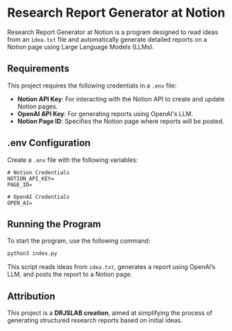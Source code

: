 
# Research Report Generator at Notion

Research Report Generator at Notion is a program designed to read ideas from an `idea.txt` file and automatically generate detailed reports on a Notion page using Large Language Models (LLMs).

## Requirements

This project requires the following credentials in a `.env` file:

- **Notion API Key**: For interacting with the Notion API to create and update Notion pages.
- **OpenAI API Key**: For generating reports using OpenAI's LLM.
- **Notion Page ID**: Specifies the Notion page where reports will be posted.

## .env Configuration

Create a `.env` file with the following variables:
```plaintext
# Notion Credentials
NOTION_API_KEY=
PAGE_ID=

# OpenAI Credentials
OPEN_AI=
```

## Running the Program

To start the program, use the following command:

```bash
python3 index.py
```

This script reads ideas from `idea.txt`, generates a report using OpenAI’s LLM, and posts the report to a Notion page.

## Attribution

This project is a **DRJSLAB creation**, aimed at simplifying the process of generating structured research reports based on initial ideas.
